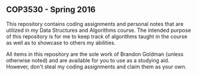 ## COP3530 - Spring 2016

This repository contains coding assignments and personal notes that are utilized in my Data Structures and Algorithms course. The intended purpose of this repository is for me to keep track of algorithms taught in the course as well as to showcase to others my abilities.

All items in this repository are the sole work of Brandon Goldman (unless otherwise noted) and are available for you to use as a studying aid. However, don't steal my coding assignments and claim them as your own.
